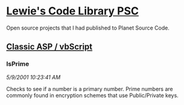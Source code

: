 # [Lewie's Code Library PSC](../../README.md)

Open source projects that I had published to Planet Source Code.

## [Classic ASP / vbScript](../README.md)

### IsPrime

*5/9/2001 10:23:41 AM*

Checks to see if a number is a primary number. Prime numbers are commonly found in encryption schemes that use Public/Private keys.


